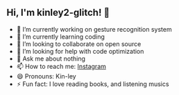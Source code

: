 ## Hi, I'm kinley2-glitch! 👋

- 🔭 I’m currently working on gesture recognition system
- 🌱 I’m currently learning coding
- 👯 I’m looking to collaborate on open source
- 🤔 I’m looking for help with code optimization
- 💬 Ask me about nothing
- 📫 How to reach me: [Instagram](https://www.instagram.com/kinley_120801/)
- 😄 Pronouns: Kin-ley
- ⚡ Fun fact: I love reading books, and listening musics
